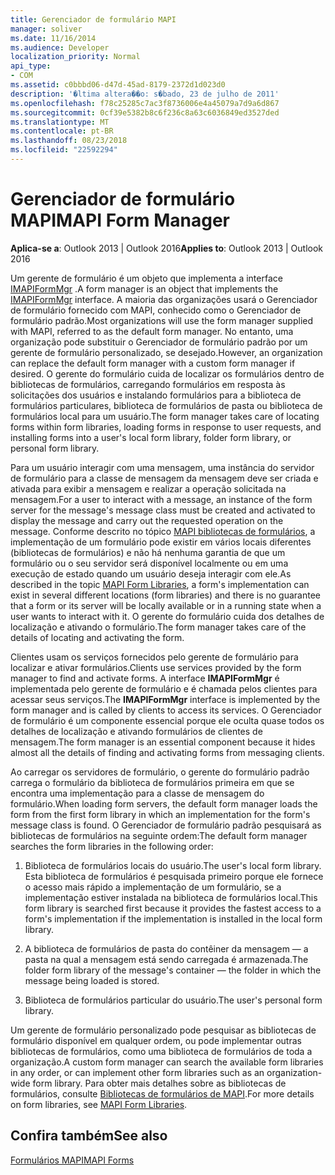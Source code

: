 ```yaml
---
title: Gerenciador de formulário MAPI
manager: soliver
ms.date: 11/16/2014
ms.audience: Developer
localization_priority: Normal
api_type:
- COM
ms.assetid: c0bbbd06-d47d-45ad-8179-2372d1d023d0
description: '�ltima altera��o: s�bado, 23 de julho de 2011'
ms.openlocfilehash: f78c25285c7ac3f8736006e4a45079a7d9a6d867
ms.sourcegitcommit: 0cf39e5382b8c6f236c8a63c6036849ed3527ded
ms.translationtype: MT
ms.contentlocale: pt-BR
ms.lasthandoff: 08/23/2018
ms.locfileid: "22592294"
---
```

# <a name="mapi-form-manager"></a><span data-ttu-id="d84c0-103">Gerenciador de formulário MAPI</span><span class="sxs-lookup"><span data-stu-id="d84c0-103">MAPI Form Manager</span></span>

  
  
<span data-ttu-id="d84c0-104">**Aplica-se a**: Outlook 2013 | Outlook 2016</span><span class="sxs-lookup"><span data-stu-id="d84c0-104">**Applies to**: Outlook 2013 | Outlook 2016</span></span> 
  
<span data-ttu-id="d84c0-105">Um gerente de formulário é um objeto que implementa a interface [IMAPIFormMgr](imapiformmgriunknown.md) .</span><span class="sxs-lookup"><span data-stu-id="d84c0-105">A form manager is an object that implements the [IMAPIFormMgr](imapiformmgriunknown.md) interface.</span></span> <span data-ttu-id="d84c0-106">A maioria das organizações usará o Gerenciador de formulário fornecido com MAPI, conhecido como o Gerenciador de formulário padrão.</span><span class="sxs-lookup"><span data-stu-id="d84c0-106">Most organizations will use the form manager supplied with MAPI, referred to as the default form manager.</span></span> <span data-ttu-id="d84c0-107">No entanto, uma organização pode substituir o Gerenciador de formulário padrão por um gerente de formulário personalizado, se desejado.</span><span class="sxs-lookup"><span data-stu-id="d84c0-107">However, an organization can replace the default form manager with a custom form manager if desired.</span></span> <span data-ttu-id="d84c0-108">O gerente do formulário cuida de localizar os formulários dentro de bibliotecas de formulários, carregando formulários em resposta às solicitações dos usuários e instalando formulários para a biblioteca de formulários particulares, biblioteca de formulários de pasta ou biblioteca de formulários local para um usuário.</span><span class="sxs-lookup"><span data-stu-id="d84c0-108">The form manager takes care of locating forms within form libraries, loading forms in response to user requests, and installing forms into a user's local form library, folder form library, or personal form library.</span></span> 
  
<span data-ttu-id="d84c0-109">Para um usuário interagir com uma mensagem, uma instância do servidor de formulário para a classe de mensagem da mensagem deve ser criada e ativada para exibir a mensagem e realizar a operação solicitada na mensagem.</span><span class="sxs-lookup"><span data-stu-id="d84c0-109">For a user to interact with a message, an instance of the form server for the message's message class must be created and activated to display the message and carry out the requested operation on the message.</span></span> <span data-ttu-id="d84c0-110">Conforme descrito no tópico [MAPI bibliotecas de formulários](mapi-form-libraries.md), a implementação de um formulário pode existir em vários locais diferentes (bibliotecas de formulários) e não há nenhuma garantia de que um formulário ou o seu servidor será disponível localmente ou em uma execução de estado quando um usuário deseja interagir com ele.</span><span class="sxs-lookup"><span data-stu-id="d84c0-110">As described in the topic [MAPI Form Libraries](mapi-form-libraries.md), a form's implementation can exist in several different locations (form libraries) and there is no guarantee that a form or its server will be locally available or in a running state when a user wants to interact with it.</span></span> <span data-ttu-id="d84c0-111">O gerente do formulário cuida dos detalhes de localização e ativando o formulário.</span><span class="sxs-lookup"><span data-stu-id="d84c0-111">The form manager takes care of the details of locating and activating the form.</span></span>
  
<span data-ttu-id="d84c0-112">Clientes usam os serviços fornecidos pelo gerente de formulário para localizar e ativar formulários.</span><span class="sxs-lookup"><span data-stu-id="d84c0-112">Clients use services provided by the form manager to find and activate forms.</span></span> <span data-ttu-id="d84c0-113">A interface **IMAPIFormMgr** é implementada pelo gerente de formulário e é chamada pelos clientes para acessar seus serviços.</span><span class="sxs-lookup"><span data-stu-id="d84c0-113">The **IMAPIFormMgr** interface is implemented by the form manager and is called by clients to access its services.</span></span> <span data-ttu-id="d84c0-114">O Gerenciador de formulário é um componente essencial porque ele oculta quase todos os detalhes de localização e ativando formulários de clientes de mensagem.</span><span class="sxs-lookup"><span data-stu-id="d84c0-114">The form manager is an essential component because it hides almost all the details of finding and activating forms from messaging clients.</span></span> 
  
<span data-ttu-id="d84c0-115">Ao carregar os servidores de formulário, o gerente do formulário padrão carrega o formulário da biblioteca de formulários primeira em que se encontra uma implementação para a classe de mensagem do formulário.</span><span class="sxs-lookup"><span data-stu-id="d84c0-115">When loading form servers, the default form manager loads the form from the first form library in which an implementation for the form's message class is found.</span></span> <span data-ttu-id="d84c0-116">O Gerenciador de formulário padrão pesquisará as bibliotecas de formulários na seguinte ordem:</span><span class="sxs-lookup"><span data-stu-id="d84c0-116">The default form manager searches the form libraries in the following order:</span></span>
  
1. <span data-ttu-id="d84c0-117">Biblioteca de formulários locais do usuário.</span><span class="sxs-lookup"><span data-stu-id="d84c0-117">The user's local form library.</span></span> <span data-ttu-id="d84c0-118">Esta biblioteca de formulários é pesquisada primeiro porque ele fornece o acesso mais rápido a implementação de um formulário, se a implementação estiver instalada na biblioteca de formulários local.</span><span class="sxs-lookup"><span data-stu-id="d84c0-118">This form library is searched first because it provides the fastest access to a form's implementation if the implementation is installed in the local form library.</span></span>
    
2. <span data-ttu-id="d84c0-119">A biblioteca de formulários de pasta do contêiner da mensagem — a pasta na qual a mensagem está sendo carregada é armazenada.</span><span class="sxs-lookup"><span data-stu-id="d84c0-119">The folder form library of the message's container — the folder in which the message being loaded is stored.</span></span>
    
3. <span data-ttu-id="d84c0-120">Biblioteca de formulários particular do usuário.</span><span class="sxs-lookup"><span data-stu-id="d84c0-120">The user's personal form library.</span></span>
    
<span data-ttu-id="d84c0-121">Um gerente de formulário personalizado pode pesquisar as bibliotecas de formulário disponível em qualquer ordem, ou pode implementar outras bibliotecas de formulários, como uma biblioteca de formulários de toda a organização.</span><span class="sxs-lookup"><span data-stu-id="d84c0-121">A custom form manager can search the available form libraries in any order, or can implement other form libraries such as an organization-wide form library.</span></span> <span data-ttu-id="d84c0-122">Para obter mais detalhes sobre as bibliotecas de formulários, consulte [Bibliotecas de formulários de MAPI](mapi-form-libraries.md).</span><span class="sxs-lookup"><span data-stu-id="d84c0-122">For more details on form libraries, see [MAPI Form Libraries](mapi-form-libraries.md).</span></span> 
  
## <a name="see-also"></a><span data-ttu-id="d84c0-123">Confira também</span><span class="sxs-lookup"><span data-stu-id="d84c0-123">See also</span></span>



[<span data-ttu-id="d84c0-124">Formulários MAPI</span><span class="sxs-lookup"><span data-stu-id="d84c0-124">MAPI Forms</span></span>](mapi-forms.md)

